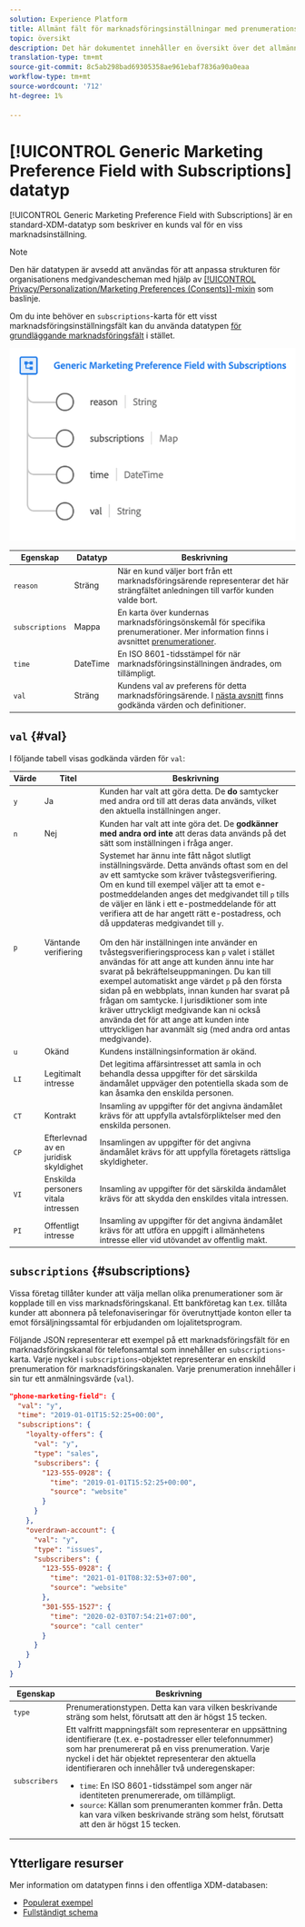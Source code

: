 ```yaml
---
solution: Experience Platform
title: Allmänt fält för marknadsföringsinställningar med prenumerationsdatatyp
topic: översikt
description: Det här dokumentet innehåller en översikt över det allmänna inställningsfältet för marknadsföring med datatypen Subscriptions XDM.
translation-type: tm+mt
source-git-commit: 8c5ab298bad69305358ae961ebaf7836a90a0eaa
workflow-type: tm+mt
source-wordcount: '712'
ht-degree: 1%

---
```



# [!UICONTROL Generic Marketing Preference Field with Subscriptions] datatyp

[!UICONTROL Generic Marketing Preference Field with Subscriptions] är en standard-XDM-datatyp som beskriver en kunds val för en viss marknadsinställning.

>[!NOTE]
>
>Den här datatypen är avsedd att användas för att anpassa strukturen för organisationens medgivandescheman med hjälp av [[!UICONTROL Privacy/Personalization/Marketing Preferences (Consents)]-mixin](../mixins/profile/consents.md) som baslinje.
>
>Om du inte behöver en `subscriptions`-karta för ett visst marknadsföringsinställningsfält kan du använda datatypen [för grundläggande marknadsföringsfält](./marketing-field.md) i stället.

![](../images/data-types/marketing-field-subscriptions.png)

| Egenskap | Datatyp | Beskrivning |
| --- | --- | --- |
| `reason` | Sträng | När en kund väljer bort från ett marknadsföringsärende representerar det här strängfältet anledningen till varför kunden valde bort. |
| `subscriptions` | Mappa | En karta över kundernas marknadsföringsönskemål för specifika prenumerationer. Mer information finns i avsnittet [prenumerationer](#subscriptions). |
| `time` | DateTime | En ISO 8601-tidsstämpel för när marknadsföringsinställningen ändrades, om tillämpligt. |
| `val` | Sträng | Kundens val av preferens för detta marknadsföringsärende. I [nästa avsnitt](#val) finns godkända värden och definitioner. |

## `val` {#val}

I följande tabell visas godkända värden för `val`:

| Värde | Titel | Beskrivning |
| --- | --- | --- |
| `y` | Ja | Kunden har valt att göra detta. De **do** samtycker med andra ord till att deras data används, vilket den aktuella inställningen anger. |
| `n` | Nej | Kunden har valt att inte göra det. De **godkänner med andra ord inte** att deras data används på det sätt som inställningen i fråga anger. |
| `p` | Väntande verifiering | Systemet har ännu inte fått något slutligt inställningsvärde. Detta används oftast som en del av ett samtycke som kräver tvåstegsverifiering. Om en kund till exempel väljer att ta emot e-postmeddelanden anges det medgivandet till `p` tills de väljer en länk i ett e-postmeddelande för att verifiera att de har angett rätt e-postadress, och då uppdateras medgivandet till `y`.<br><br>Om den här inställningen inte använder en tvåstegsverifieringsprocess kan  `p` valet i stället användas för att ange att kunden ännu inte har svarat på bekräftelseuppmaningen. Du kan till exempel automatiskt ange värdet `p` på den första sidan på en webbplats, innan kunden har svarat på frågan om samtycke. I jurisdiktioner som inte kräver uttryckligt medgivande kan ni också använda det för att ange att kunden inte uttryckligen har avanmält sig (med andra ord antas medgivande). |
| `u` | Okänd | Kundens inställningsinformation är okänd. |
| `LI` | Legitimalt intresse | Det legitima affärsintresset att samla in och behandla dessa uppgifter för det särskilda ändamålet uppväger den potentiella skada som de kan åsamka den enskilda personen. |
| `CT` | Kontrakt | Insamling av uppgifter för det angivna ändamålet krävs för att uppfylla avtalsförpliktelser med den enskilda personen. |
| `CP` | Efterlevnad av en juridisk skyldighet | Insamlingen av uppgifter för det angivna ändamålet krävs för att uppfylla företagets rättsliga skyldigheter. |
| `VI` | Enskilda personers vitala intressen | Insamling av uppgifter för det särskilda ändamålet krävs för att skydda den enskildes vitala intressen. |
| `PI` | Offentligt intresse | Insamling av uppgifter för det angivna ändamålet krävs för att utföra en uppgift i allmänhetens intresse eller vid utövandet av offentlig makt. |

## `subscriptions` {#subscriptions}

Vissa företag tillåter kunder att välja mellan olika prenumerationer som är kopplade till en viss marknadsföringskanal. Ett bankföretag kan t.ex. tillåta kunder att abonnera på telefonaviseringar för överutnyttjade konton eller ta emot försäljningssamtal för erbjudanden om lojalitetsprogram.

Följande JSON representerar ett exempel på ett marknadsföringsfält för en marknadsföringskanal för telefonsamtal som innehåller en `subscriptions`-karta. Varje nyckel i `subscriptions`-objektet representerar en enskild prenumeration för marknadsföringskanalen. Varje prenumeration innehåller i sin tur ett anmälningsvärde (`val`).

```json
"phone-marketing-field": {
  "val": "y",
  "time": "2019-01-01T15:52:25+00:00",
  "subscriptions": {
    "loyalty-offers": {
      "val": "y",
      "type": "sales",
      "subscribers": {
        "123-555-0928": {
          "time": "2019-01-01T15:52:25+00:00",
          "source": "website"
        }
      }
    },
    "overdrawn-account": {
      "val": "y",
      "type": "issues",
      "subscribers": {
        "123-555-0928": {
          "time": "2021-01-01T08:32:53+07:00",
          "source": "website"
        },
        "301-555-1527": {
          "time": "2020-02-03T07:54:21+07:00",
          "source": "call center"
        }
      }
    }
  }
}
```

| Egenskap | Beskrivning |
| --- | --- |
| `type` | Prenumerationstypen. Detta kan vara vilken beskrivande sträng som helst, förutsatt att den är högst 15 tecken. |
| `subscribers` | Ett valfritt mappningsfält som representerar en uppsättning identifierare (t.ex. e-postadresser eller telefonnummer) som har prenumererat på en viss prenumeration. Varje nyckel i det här objektet representerar den aktuella identifieraren och innehåller två underegenskaper: <ul><li>`time`: En ISO 8601-tidsstämpel som anger när identiteten prenumererade, om tillämpligt.</li><li>`source`: Källan som prenumeranten kommer från. Detta kan vara vilken beskrivande sträng som helst, förutsatt att den är högst 15 tecken.</li></ul> |

## Ytterligare resurser

Mer information om datatypen finns i den offentliga XDM-databasen:

* [Populerat exempel](https://github.com/adobe/xdm/blob/master/components/datatypes/consent/marketing-field-basic.example.1.json)
* [Fullständigt schema](https://github.com/adobe/xdm/blob/master/components/datatypes/consent/marketing-field-basic.schema.json)